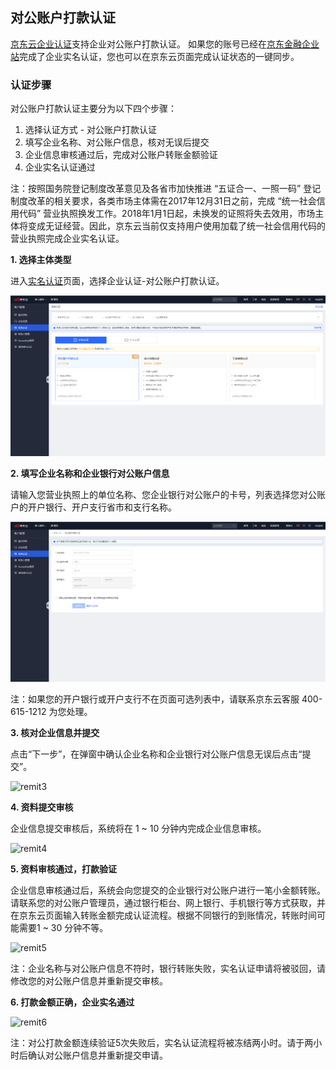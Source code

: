 ## **对公账户打款认证**

[京东云企业认证](https://realname.jdcloud.com/account/verify)支持企业对公账户打款认证。
如果您的账号已经在[京东金融企业站](https://biz.jd.com/)完成了企业实名认证，您也可以在京东云页面完成认证状态的一键同步。

### 认证步骤

对公账户打款认证主要分为以下四个步骤：

1.	选择认证方式 - 对公账户打款认证
2.	填写企业名称、对公账户信息，核对无误后提交
3.	企业信息审核通过后，完成对公账户转账金额验证
4.	企业实名认证通过

注：按照国务院登记制度改革意见及各省市加快推进 “五证合一、一照一码” 登记制度改革的相关要求，各类市场主体需在2017年12月31日之前，完成 “统一社会信用代码” 营业执照换发工作。2018年1月1日起，未换发的证照将失去效用，市场主体将变成无证经营。因此，京东云当前仅支持用户使用加载了统一社会信用代码的营业执照完成企业实名认证。

**1. 选择主体类型**

进入[实名认证](https://realname.jdcloud.com/account/verify)页面，选择企业认证-对公账户打款认证。

![remit1new](../../../../image/User/newnewrealname/remit1new.png)

**2. 填写企业名称和企业银行对公账户信息**

请输入您营业执照上的单位名称、您企业银行对公账户的卡号，列表选择您对公账户的开户银行、开户支行省市和支行名称。

![remit2new](../../../../image/User/newnewrealname/remit2new.png)

注：如果您的开户银行或开户支行不在页面可选列表中，请联系京东云客服 400-615-1212 为您处理。

**3. 核对企业信息并提交**

点击“下一步”，在弹窗中确认企业名称和企业银行对公账户信息无误后点击“提交”。

![remit3](../../../../image/User/newnewrealname/remit3.png)

**4. 资料提交审核**

企业信息提交审核后，系统将在 1 ~ 10 分钟内完成企业信息审核。

![remit4](../../../../image/User/newnewrealname/remit4.png)

**5. 资料审核通过，打款验证**

企业信息审核通过后，系统会向您提交的企业银行对公账户进行一笔小金额转账。请联系您的对公账户管理员，通过银行柜台、网上银行、手机银行等方式获取，并在京东云页面输入转账金额完成认证流程。根据不同银行的到账情况，转账时间可能需要1 ~ 30 分钟不等。

![remit5](../../../../image/User/newnewrealname/remit5.png)

注：企业名称与对公账户信息不符时，银行转账失败，实名认证申请将被驳回，请修改您的对公账户信息并重新提交审核。

**6. 打款金额正确，企业实名通过**

![remit6](../../../../image/User/newnewrealname/remit6.png)

注：对公打款金额连续验证5次失败后，实名认证流程将被冻结两小时。请于两小时后确认对公账户信息并重新提交申请。


